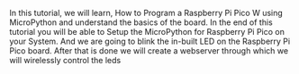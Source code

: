In this tutorial, we will learn, How to Program a Raspberry Pi Pico W using MicroPython and understand the basics of the board. In the end of this tutorial you will be able to Setup the MicroPython for Raspberry Pi Pico on your System. And we are going to blink the in-built LED on the Raspberry Pi Pico board.
After that is done we will create a webserver through which we will wirelessly control the leds
